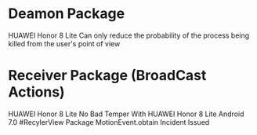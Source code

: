 # Deamon Package
HUAWEI Honor 8 Lite 
Can only reduce the probability of the process being killed from the user's point of view
# Receiver Package (BroadCast Actions)
HUAWEI Honor 8 Lite
No Bad Temper With HUAWEI Honor 8 Lite Android 7.0
#RecylerView Package
MotionEvent.obtain Incident Issued